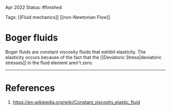 Apr 2022
Status: #finished  

Tags: [[Fluid mechanics]] [[non-Newtonian Flow]]

# Boger fluids
Boger fluids are constant viscosity fluids that exhibit elasticity. The elasticity occurs because of the fact that the [[Deviatoric Stress|deviatoric stresses]] in the fluid element aren't zero. 

 


---
# References
1. https://en.wikipedia.org/wiki/Constant_viscosity_elastic_fluid
